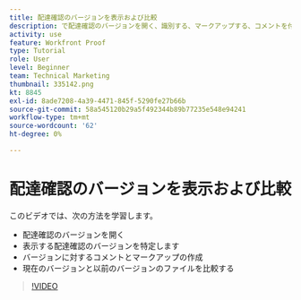 ```yaml
---
title: 配達確認のバージョンを表示および比較
description: で配達確認のバージョンを開く、識別する、マークアップする、コメントを付ける、および比較する方法を説明します。 [!DNL  Workfront].
activity: use
feature: Workfront Proof
type: Tutorial
role: User
level: Beginner
team: Technical Marketing
thumbnail: 335142.png
kt: 8845
exl-id: 8ade7208-4a39-4471-845f-5290fe27b66b
source-git-commit: 58a545120b29a5f492344b89b77235e548e94241
workflow-type: tm+mt
source-wordcount: '62'
ht-degree: 0%

---
```


# 配達確認のバージョンを表示および比較

このビデオでは、次の方法を学習します。

* 配達確認のバージョンを開く
* 表示する配達確認のバージョンを特定します
* バージョンに対するコメントとマークアップの作成
* 現在のバージョンと以前のバージョンのファイルを比較する

>[!VIDEO](https://video.tv.adobe.com/v/335142/?quality=12)

<!--
## Learn more
* Compare proofs
-->
